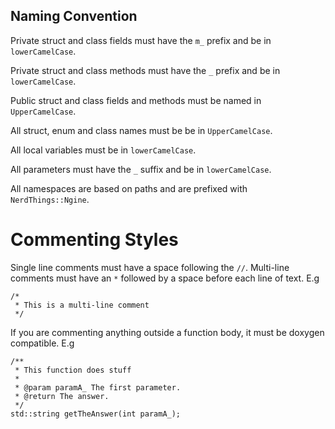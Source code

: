 ## Naming Convention
Private struct and class fields must have the `m_` prefix and be in `lowerCamelCase`.

Private struct and class methods must have the `_` prefix and be in `lowerCamelCase`.

Public struct and class fields and methods must be named in `UpperCamelCase`.

All struct, enum and class names must be be in `UpperCamelCase`.

All local variables must be in `lowerCamelCase`.

All parameters must have the `_` suffix and be in `lowerCamelCase`.

All namespaces are based on paths and are prefixed with `NerdThings::Ngine`.

# Commenting Styles
Single line comments must have a space following the `//`.
Multi-line comments must have an `*` followed by a space before each line of text. E.g
```
/*
 * This is a multi-line comment
 */
```
If you are commenting anything outside a function body, it must be doxygen compatible. E.g
```
/**
 * This function does stuff
 *
 * @param paramA_ The first parameter.
 * @return The answer.
 */
std::string getTheAnswer(int paramA_);
```
